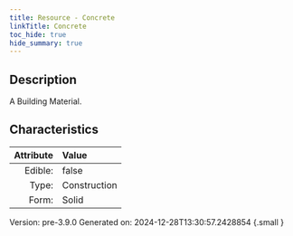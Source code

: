 ```yaml
---
title: Resource - Concrete
linkTitle: Concrete
toc_hide: true
hide_summary: true
---
```


## Description
A Building Material.

## Characteristics

| Attribute      | Value |
|--------:|:------|
|Edible:|false|
|Type:|Construction|
|Form:|Solid|
 



    

Version: pre-3.9.0 Generated on: 2024-12-28T13:30:57.2428854
{.small }
